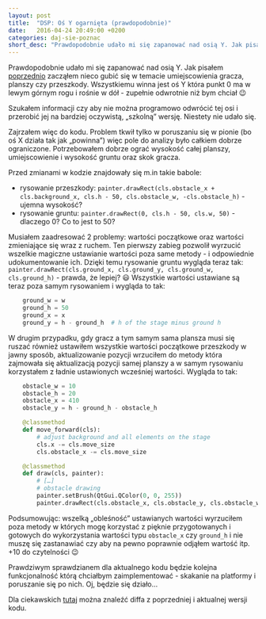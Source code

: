 ```yaml
---
layout: post
title:  "DSP: Oś Y ogarnięta (prawdopodobnie)"
date:   2016-04-24 20:49:00 +0200
categories: daj-sie-poznac
short_desc: "Prawdopodobnie udało mi się zapanować nad osią Y. Jak pisałem poprzednio zacząłem nieco gubić się w temacie umiejscowienia gracza, planszy czy przeszkody. Wszystkiemu winna jest oś Y która punkt 0 ma w lewym górnym rogu i rośnie w dół - zupełnie odwrotnie niż bym chciał..."
---
```

Prawdopodobnie udało mi się zapanować nad osią Y. Jak pisałem [poprzednio][poprzedni-wpis] zacząłem nieco gubić się w temacie umiejscowienia gracza, planszy czy przeszkody. Wszystkiemu winna jest oś Y która punkt 0 ma w lewym górnym rogu i rośnie w dół - zupełnie odwrotnie niż bym chciał 😉

Szukałem informacji czy aby nie można programowo odwrócić tej osi i przerobić jej na bardziej oczywistą, „szkolną” wersję. Niestety nie udało się.

Zajrzałem więc do kodu. Problem tkwił tylko w poruszaniu się w pionie (bo oś X działa tak jak „powinna”) więc pole do analizy było całkiem dobrze ograniczone. Potrzebowałem dobrze ograć wysokość całej planszy, umiejscowienie i wysokość gruntu oraz skok gracza.

Przed zmianami w kodzie znajdowały się m.in takie babole:
- rysowanie przeszkody: `painter.drawRect(cls.obstacle_x + cls.background_x, cls.h - 50, cls.obstacle_w, -cls.obstacle_h)` - ujemna wysokość?
- rysowanie gruntu: `painter.drawRect(0, cls.h - 50, cls.w, 50)` - dlaczego 0? Co to jest to 50?

Musiałem zaadresować 2 problemy: wartości początkowe oraz wartości zmieniające się wraz z ruchem. Ten pierwszy zabieg pozwolił wyrzucić wszelkie magiczne ustawianie wartości poza same metody - i odpowiednie udokumentowanie ich. Dzięki temu rysowanie gruntu wygląda teraz tak: `painter.drawRect(cls.ground_x, cls.ground_y, cls.ground_w, cls.ground_h)` - prawda, że lepiej? 😃 Wszystkie wartości ustawiane są teraz poza samym rysowaniem i wygląda to tak:

```python
    ground_w = w
    ground_h = 50
    ground_x = x
    ground_y = h - ground_h  # h of the stage minus ground h
```

W drugim przypadku, gdy gracz a tym samym sama plansza musi się ruszać również ustawiłem wszystkie wartości początkowe przeszkody w jawny sposób, aktualizowanie pozycji wrzuciłem do metody która zajmowała się aktualizacją pozycji samej planszy a w samym rysowaniu korzystałem z ładnie ustawionych wcześniej wartości. Wygląda to tak:

```python
    obstacle_w = 10
    obstacle_h = 20
    obstacle_x = 410
    obstacle_y = h - ground_h - obstacle_h

    @classmethod
    def move_forward(cls):
        # adjust background and all elements on the stage
        cls.x -= cls.move_size
        cls.obstacle_x -= cls.move_size

    @classmethod
    def draw(cls, painter):
        # […]
        # obstacle drawing
        painter.setBrush(QtGui.QColor(0, 0, 255))
        painter.drawRect(cls.obstacle_x, cls.obstacle_y, cls.obstacle_w, cls.obstacle_h)
```

Podsumowując: wszelką „obleśność” ustawianych wartości wyrzuciłem poza metody w których mogę korzystać z pięknie przygotowanych i gotowych do wykorzystania wartości typu `obstacle_x` czy `ground_h` i nie muszę się zastanawiać czy aby na pewno poprawnie odjąłem wartość itp. +10 do czytelności 😉

Prawdziwym sprawdzianem dla aktualnego kodu będzie kolejna funkcjonalność którą chciałbym zaimplementować - skakanie na platformy i poruszanie się po nich. Oj, będzie się działo...

Dla ciekawskich [tutaj][commit] można znaleźć diffa z poprzedniej i aktualnej wersji kodu.

[commit]: https://github.com/zelazowy/panikoton/commit/f1ca1699ec1ca169b511b1c5e4f2c41032aa6e88
[poprzedni-wpis]: http://zelazowy.github.io/daj-sie-poznac/2016/04/23/DSP-1-poziom-wygrana-i-przegrana.html
